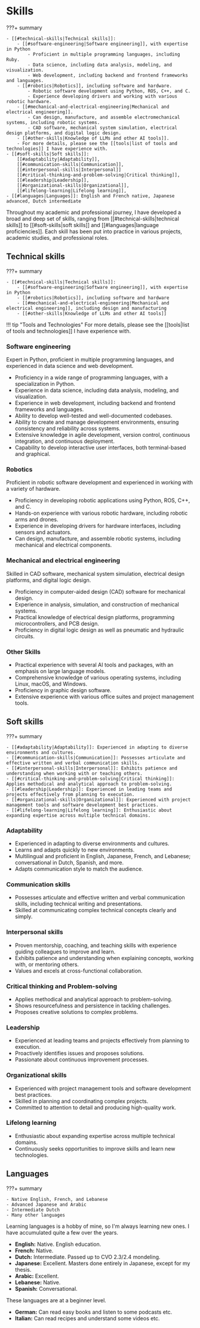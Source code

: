 # Skills

???+ summary

    - [[#technical-skills|Technical skills]]:
        - [[#software-engineering|Software engineering]], with expertise in Python
            - Proficient in multiple programming languages, including Ruby.
            - Data science, including data analysis, modeling, and visualization.
            - Web development, including backend and frontend frameworks and languages.
        - [[#robotics|Robotics]], including software and hardware.
            - Robotic software development using Python, ROS, C++, and C. 
            - Experience developing drivers and working with various robotic hardware.
        - [[#mechanical-and-electrical-engineering|Mechanical and electrical engineering]].
            - Can design, manufacture, and assemble electromechanical systems, including robotic systems.
            - CAD software, mechanical system simulation, electrical design platforms, and digital logic design.
        - [[#other-skills|Knowledge of LLMs and other AI tools]].
        - For more details, please see the [[tools|list of tools and technologies]] I have experience with.
    - [[#soft-skills|Soft skills]]:
        [[#adaptability|Adaptability]],
        [[#communication-skills|Communication]],
        [[#interpersonal-skills|Interpersonal]]
        [[#critical-thinking-and-problem-solving|Critical thinking]],
        [[#leadership|Leadership]],
        [[#organizational-skills|Organizational]],
        [[#lifelong-learning|Lifelong learning]],
    - [[#languages|Languages]]: English and French native, Japanese advanced, Dutch intermediate

Throughout my academic and professional journey, I have developed a broad and deep set of skills,
ranging from [[#technical-skills|technical skills]] to [[#soft-skills|soft skills]] and [[#languages|language proficiencies]].
Each skill has been put into practice in various projects, academic studies, and professional roles.

## Technical skills

???+ summary

    - [[#technical-skills|Technical skills]]:
        - [[#software-engineering|Software engineering]], with expertise in Python
        - [[#robotics|Robotics]], including software and hardware
        - [[#mechanical-and-electrical-engineering|Mechanical and electrical engineering]], including design and manufacturing
        - [[#other-skills|Knowledge of LLMs and other AI tools]]

!!! tip "Tools and Technologies"
    For more details, please see the [[tools|list of tools and technologies]] I have experience with.

### Software engineering

Expert in Python, proficient in multiple programming languages, and experienced in data science and web development.

- Proficiency in a wide range of programming languages, with a specialization in Python.
- Experience in data science, including data analysis, modeling, and visualization.
- Experience in web development, including backend and frontend frameworks and languages.
- Ability to develop well-tested and well-documented codebases.
- Ability to create and manage development environments, ensuring consistency and reliability across systems.
- Extensive knowledge in agile development, version control, continuous integration, and continuous deployment.
- Capability to develop interactive user interfaces, both terminal-based and graphical.

### Robotics

Proficient in robotic software development and experienced in working with a variety of hardware.

- Proficiency in developing robotic applications using Python, ROS, C++, and C.
- Hands-on experience with various robotic hardware, including robotic arms and drones.
- Experience in developing drivers for hardware interfaces, including sensors and actuators.
- Can design, manufacture, and assemble robotic systems, including mechanical and electrical components.

### Mechanical and electrical engineering

Skilled in CAD software, mechanical system simulation, electrical design platforms, and digital logic design.

- Proficiency in computer-aided design (CAD) software for mechanical design.
- Experience in analysis, simulation, and construction of mechanical systems.
- Practical knowledge of electrical design platforms, programming microcontrollers, and PCB design.
- Proficiency in digital logic design as well as pneumatic and hydraulic circuits.

### Other Skills

- Practical experience with several AI tools and packages, with an emphasis on large language models.
- Comprehensive knowledge of various operating systems, including Linux, macOS, and Windows.
- Proficiency in graphic design software.
- Extensive experience with various office suites and project management tools.

## Soft skills

???+ summary

    - [[#adaptability|Adaptability]]: Experienced in adapting to diverse environments and cultures.
    - [[#communication-skills|Communication]]: Possesses articulate and effective written and verbal communication skills.
    - [[#interpersonal-skills|Interpersonal]]: Exhibits patience and understanding when working with or teaching others.
    - [[#critical-thinking-and-problem-solving|Critical thinking]]: Applies methodical and analytical approach to problem-solving.
    - [[#leadership|Leadership]]: Experienced in leading teams and projects effectively from planning to execution.
    - [[#organizational-skills|Organizational]]: Experienced with project management tools and software development best practices.
    - [[#lifelong-learning|Lifelong learning]]: Enthusiastic about expanding expertise across multiple technical domains.

### Adaptability

- Experienced in adapting to diverse environments and cultures.
- Learns and adapts quickly to new environments.
- Multilingual and proficient in English, Japanese, French, and Lebanese; conversational in Dutch, Spanish, and more.
- Adapts communication style to match the audience.

### Communication skills

- Possesses articulate and effective written and verbal communication skills, including technical writing and presentations.
- Skilled at communicating complex technical concepts clearly and simply.

### Interpersonal skills

- Proven mentorship, coaching, and teaching skills with experience guiding colleagues to improve and learn.
- Exhibits patience and understanding when explaining concepts, working with, or mentoring others.
- Values and excels at cross-functional collaboration.

### Critical thinking and Problem-solving

- Applies methodical and analytical approach to problem-solving.
- Shows resourcefulness and persistence in tackling challenges.
- Proposes creative solutions to complex problems.

### Leadership

- Experienced at leading teams and projects effectively from planning to execution.
- Proactively identifies issues and proposes solutions.
- Passionate about continuous improvement processes.

### Organizational skills

- Experienced with project management tools and software development best practices.
- Skilled in planning and coordinating complex projects.
- Committed to attention to detail and producing high-quality work.

### Lifelong learning

- Enthusiastic about expanding expertise across multiple technical domains.
- Continuously seeks opportunities to improve skills and learn new technologies.

## Languages

???+ summary

    - Native English, French, and Lebanese
    - Advanced Japanese and Arabic
    - Intermediate Dutch
    - Many other languages

Learning languages is a hobby of mine,
so I'm always learning new ones.
I have accumulated quite a few over the years.

- **English:** Native. English education.
- **French:** Native.
- **Dutch:** Intermediate. Passed up to CVO 2.3/2.4 mondeling.
- **Japanese:** Excellent. Masters done entirely in Japanese, except for my thesis.
- **Arabic:** Excellent.
- **Lebanese:** Native.
- **Spanish:** Conversational.

These languages are at a beginner level.

- **German:** Can read easy books and listen to some podcasts etc.
- **Italian:** Can read recipes and understand some videos etc.
